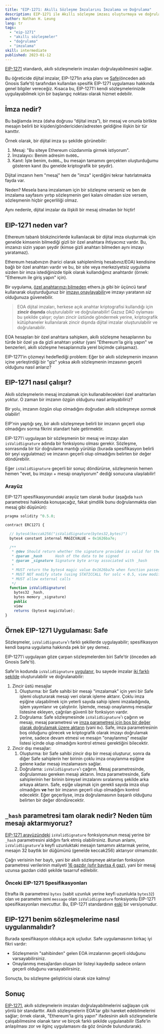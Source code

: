 ```yaml
---
title: "EIP-1271: Akıllı Sözleşme İmzalarını İmzalama ve Doğrulama"
description: EIP-1271 ile Akıllı sözleşme imzası oluşturmaya ve doğrulamaya yönelik bir genel görünüm. Ayrıca akıllı sözleşme geliştiricilerinin üzerine geliştirme yapmaları amaçlı somut bir örnek sağlamak için "Safe"te (önceden adı Gnosis Safe'ti) kullanılan EIP-1271 uygulamasının üstünden geçeceğiz.
author: Nathan H. Leung
lang: tr
tags:
  - "eip-1271"
  - "akıllı sözleşmeler"
  - "doğrulama"
  - "imzalama"
skill: intermediate
published: 2023-01-12
---
```


[EIP-1271](https://eips.ethereum.org/EIPS/eip-1271) standardı, akıllı sözleşmelerin imzaları doğrulayabilmesini sağlar.

Bu öğreticide dijital imzalar, EIP-1271in arka planı ve [Safe](https://safe.global/)(önceden adı Gnosis Safe'ti) tarafından kullanılan spesifik EIP-1271 uygulaması hakkında genel bilgiler vereceğiz. Kısaca bu, EIP-1271'i kendi sözleşmelerinizde uygulayabilmek için bir başlangıç noktası olarak hizmet edebilir.

## İmza nedir?

Bu bağlamda imza (daha doğrusu “dijital imza”), bir mesaj ve onunla birlikte mesajın belirli bir kişiden/göndericiden/adresten geldiğine ilişkin bir tür kanıttır.

Örnek olarak, bir dijital imza şu şekilde görünebilir:

1. Mesaj: "Bu siteye Ethereum cüzdanımla girmek istiyorum".
2. İmzalayıcı: Benim adresim `0x000…`
3. Kanıt: İşte benim, `0x000…`, bu mesajın tamamını gerçekten oluşturduğumu gösteren kanıt (bu genelde kriptografik bir şeydir).

Dijital imzanın hem "mesaj" hem de "imza" içerdiğini tekrar hatırlatmakta fayda var.

Neden? Mesela bana imzalamam için bir sözleşme verseniz ve ben de imzalama sayfasını yırtıp sözleşmenin geri kalanı olmadan size versem, sözleşmenin hiçbir geçerliliği olmaz.

Aynı nedenle, dijital imzalar da ilişkili bir mesaj olmadan bir hiçtir!

## EIP-1271 neden var?

Ethereum tabanlı blokzincirlerde kullanılacak bir dijital imza oluşturmak için genelde kimsenin bilmediği gizli bir özel anahtara ihtiyacınız vardır. Bu, imzanızı sizin yapan şeydir (kimse gizli anahtarı bilmeden aynı imzayı yaratamaz).

Ethereum hesabınızın (harici olarak sahiplenilmiş hesabınız/EOA) kendisine bağlı bir özel anahtarı vardır ve bu, bir site veya merkeziyetsiz uygulama sizden bir imza istediğinizde tipik olarak kullandığınız anahtardır (örnek: "Ethereum ile giriş yapın" için).

Bir uygulama, [özel anahtarınızı bilmeden](https://en.wikipedia.org/wiki/Public-key_cryptography) ethers.js gibi bir üçüncü taraf kullanarak oluşturduğunuz bir [imzayı onaylayabilir](https://docs.alchemy.com/docs/how-to-verify-a-message-signature-on-ethereum)ve imzayı yaratanın _siz_ olduğunuza güvenebilir.

> EOA dijital imzaları, herkese açık anahtar kriptografisi kullandığı için **zincir dışında** oluşturulabilir ve doğrulanabilir! Gazsız DAO oylaması bu şekilde çalışır; oyları zincir üstünde göndermek yerine, kriptografik kütüphaneler kullanılarak zincir dışında dijital imzalar oluşturulabilir ve doğrulanabilir.

EOA hesapları bir özel anahtara sahipken, akıllı sözleşme hesaplarının bu türde bir özel ya da gizli anahtarı yoktur (yani "Ethereum'la giriş yapın" ve benzerleri, akıllı sözleşme hesaplarınızla yerel biçimde çalışamaz).

EIP-1271'in çözmeyi hedeflediği problem: Eğer bir akıllı sözleşmenin imzanın içine yerleştirdiği bir "giz" yoksa akıllı sözleşmenin imzasının geçerli olduğunu nasıl anlarız?

## EIP-1271 nasıl çalışır?

Akıllı sözleşmelerin mesaj imzalamak için kullanabilecekleri özel anahtarları yoktur. O zaman bir imzanın özgün olduğunu nasıl anlayabiliriz?

Bir yolu, imzanın özgün olup olmadığını doğrudan akıllı sözleşmeye _sormak_ olabilir!

EIP'nin yaptığı şey, bir akıllı sözleşmeye belirli bir imzanın geçerli olup olmadığını sorma fikrini standart hale getirmektir.

EIP-1271'i uygulayan bir sözleşmenin bir mesaj ve imzayı alan `isValidSignature` adında bir fonksiyonu olması gerekir. Sözleşme, sonrasında bir tür doğrulama mantığı yürütüp (burada spesifikasyon belirli bir şeyi uygulatmaz) ve imzanın geçerli olup olmadığını belirten bir değer döndürebilir.

Eğer `isValidSignature` geçerli bir sonuç döndürürse, sözleşmenin hemen hemen "evet, bu imzayı + mesajı onaylıyorum" dediği sonucuna ulaşılabilir!

### Arayüz

EIP-1271 spesifikasyonundaki arayüz tam olarak budur (aşağıda `hash` parametresi hakkında konuşacağız, fakat şimdilik bunu doğrulanmakta olan mesaj gibi düşünün):

```jsx
pragma solidity ^0.5.0;

contract ERC1271 {

  // bytes4(keccak256("isValidSignature(bytes32,bytes)")
  bytes4 constant internal MAGICVALUE = 0x1626ba7e;

  /**
   * @dev Should return whether the signature provided is valid for the provided hash
   * @param _hash      Hash of the data to be signed
   * @param _signature Signature byte array associated with _hash
   *
   * MUST return the bytes4 magic value 0x1626ba7e when function passes.
   * MUST NOT modify state (using STATICCALL for solc < 0.5, view modifier for solc > 0.5)
   * MUST allow external calls
   */
  function isValidSignature(
    bytes32 _hash,
    bytes memory _signature)
    public
    view
    returns (bytes4 magicValue);
}
```

## Örnek EIP-1271 Uygulaması: Safe

Sözleşmeler, `isValidSignature`'ı farklı şekillerde uygulayabilir; spesifikasyon kendi başına uygulama hakkında pek bir şey demez.

EIP-1271'i uygulayan göze çarpan sözleşmelerden biri Safe'tir (önceden adı Gnosis Safe'ti).

Safe'in kodunda `isValidSignature` [uygulanır](https://github.com/safe-global/safe-contracts/blob/main/contracts/handler/CompatibilityFallbackHandler.sol), bu sayede imzalar [iki farklı şekilde](https://ethereum.stackexchange.com/questions/122635/signing-messages-as-a-gnosis-safe-eip1271-support) oluşturulabilir ve doğrulanabilir:

1. Zincir üstü mesajlar
   1. Oluşturma: bir Safe sahibi bir mesajı "imzalamak" için yeni bir Safe işlemi oluşturarak mesajı veri olarak işleme aktarır. Çoklu imza eşiğine ulaşabilmek için yeterli sayıda sahip işlemi imzaladığında, işlem yayımlanır ve çalıştırılır. İşlemde, mesajı onaylanmış mesajlar listesine ekleyen, çağrılan güvenli bir fonksiyon vardır.
   2. Doğrulama: Safe sözleşmesinde `isValidSignature`'ı çağırın ve mesajı, mesaj parametresi ve [imza parametresi için boş bir değer olarak doğrulamak üzere aktarın](https://github.com/safe-global/safe-contracts/blob/main/contracts/handler/CompatibilityFallbackHandler.sol#L32) (yani `0x`). Safe, imza parametresinin boş olduğunu görecek ve kriptografik olarak imzayı doğrulamak yerine, sadece devam etmesi ve mesajın "onaylanmış" mesajlar listesi içinde olup olmadığını kontrol etmesi gerektiğini bilecektir.
2. Zincir dışı mesajlar:
   1. Oluşturma: bir Safe sahibi zincir dışı bir mesaj oluşturur, sonra da diğer Safe sahiplerin her birinin çoklu imza onaylanma eşiğine gelene kadar mesajı imzalamasını sağlar.
   2. Doğrulama: `isValidSignature`'ı çağırın. Mesaj parametresinde, doğrulanması gereken mesajı aktarın. İmza parametresinde, Safe sahiplerinin her birinin bireysel imzalarını sıralanmış şekilde arka arkaya aktarın. Safe, eşiğe ulaşmak için gerekli sayıda imza olup olmadığını **ve** her bir imzanın geçerli olup olmadığını kontrol edecektir. Eğer geçerliyse, imza doğrulamasının başarılı olduğunu belirten bir değer döndürecektir.

## `_hash` parametresi tam olarak nedir? Neden tüm mesajı aktarmıyoruz?

[EIP-1271 arayüzündeki](https://eips.ethereum.org/EIPS/eip-1271) `isValidSignature` fonksiyonunun mesaj yerine bir `_hash` parametresini aldığını fark etmiş olabilirsiniz. Bunun anlamı, `isValidSignature`'a keyfi uzunluktaki mesajın tamamını aktarmak yerine, mesajın 32 baytlık bir düğümünü (genelde keccak256) aktarıyor olmamızdır.

Çağrı verisinin her baytı, yani bir akıllı sözleşmeye aktarılan fonksiyon parametresi verilerinin maliyeti [16 gazdır (sıfır baytsa 4 gaz)](https://eips.ethereum.org/EIPS/eip-2028), yani bir mesaj uzunsa gazdan ciddi şekilde tasarruf edilebilir.

### Önceki EIP-1271 Spesifikasyonları

Etrafta ilk parametresi `bytes` (sabit uzunluk yerine keyfi uzunlukta `bytes32`) olan ve parametre ismi `message` olan `isValidSignature` fonksiyonlu EIP-1271 spesifikasyonları mevcuttur. Bu, EIP-1271 standardının [eski](https://github.com/safe-global/safe-contracts/issues/391#issuecomment-1075427206) bir versiyonudur.

## EIP-1271 benim sözleşmelerime nasıl uygulanmalıdır?

Burada spesifikasyon oldukça açık uçludur. Safe uygulamasının birkaç iyi fikri vardır:

- Sözleşmenin "sahibinden" gelen EOA imzalarının geçerli olduğunu varsayabilirsiniz.
- Onaylanmış mesajlardan oluşan bir listeyi kaydedip sadece onların geçerli olduğunu varsayabilirsiniz.

Sonuçta, bu sözleşme geliştiricisi olarak size kalmış!

## Sonuç

[EIP-1271](https://eips.ethereum.org/EIPS/eip-1271), akıllı sözleşmelerin imzaları doğrulayabilmelerini sağlayan çok yönlü bir standarttır. Akıllı sözleşmelerin EOA'lar gibi hareket edebilmelerini sağlar; örnek olarak, "Ethereum'la giriş yapın" ifadesinin akıllı sözleşmelerle çalışabilmesine olanak tanır ve birçok farklı şekilde uygulanabilir (Safe'in anlaşılması zor ve ilginç uygulamasını da göz önünde bulundurarak).
